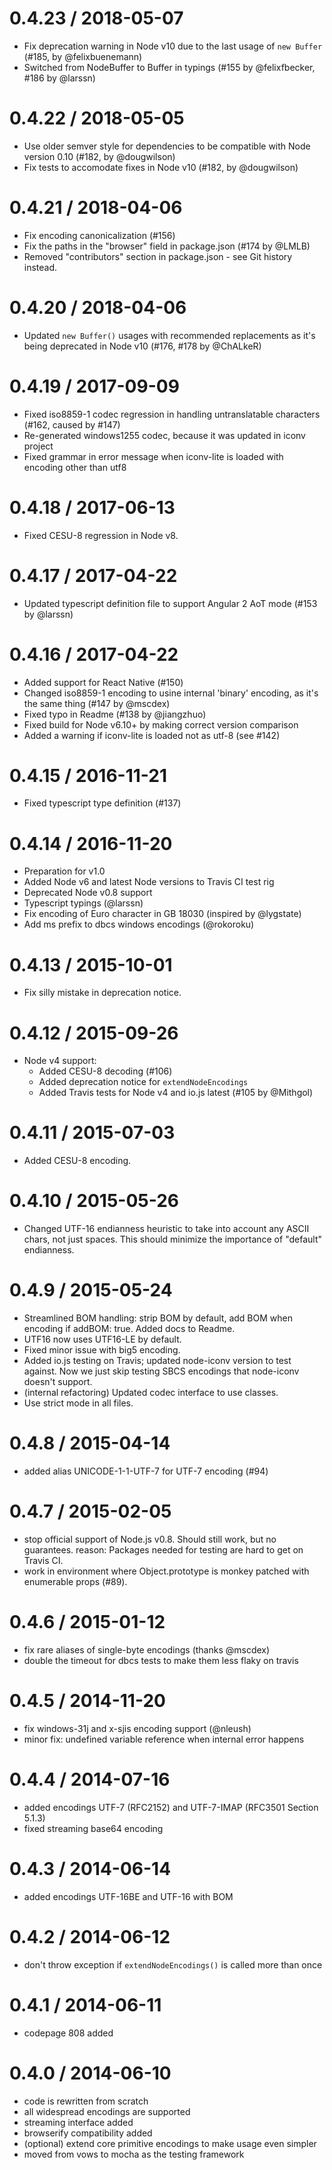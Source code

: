 # 0.4.23 / 2018-05-07

- Fix deprecation warning in Node v10 due to the last usage of `new Buffer` (#185, by @felixbuenemann)
- Switched from NodeBuffer to Buffer in typings (#155 by @felixfbecker, #186 by @larssn)

# 0.4.22 / 2018-05-05

- Use older semver style for dependencies to be compatible with Node version 0.10 (#182, by @dougwilson)
- Fix tests to accomodate fixes in Node v10 (#182, by @dougwilson)

# 0.4.21 / 2018-04-06

- Fix encoding canonicalization (#156)
- Fix the paths in the "browser" field in package.json (#174 by @LMLB)
- Removed "contributors" section in package.json - see Git history instead.

# 0.4.20 / 2018-04-06

- Updated `new Buffer()` usages with recommended replacements as it's being deprecated in Node v10 (#176, #178 by @ChALkeR)

# 0.4.19 / 2017-09-09

- Fixed iso8859-1 codec regression in handling untranslatable characters (#162, caused by #147)
- Re-generated windows1255 codec, because it was updated in iconv project
- Fixed grammar in error message when iconv-lite is loaded with encoding other than utf8

# 0.4.18 / 2017-06-13

- Fixed CESU-8 regression in Node v8.

# 0.4.17 / 2017-04-22

- Updated typescript definition file to support Angular 2 AoT mode (#153 by @larssn)

# 0.4.16 / 2017-04-22

- Added support for React Native (#150)
- Changed iso8859-1 encoding to usine internal 'binary' encoding, as it's the same thing (#147 by @mscdex)
- Fixed typo in Readme (#138 by @jiangzhuo)
- Fixed build for Node v6.10+ by making correct version comparison
- Added a warning if iconv-lite is loaded not as utf-8 (see #142)

# 0.4.15 / 2016-11-21

- Fixed typescript type definition (#137)

# 0.4.14 / 2016-11-20

- Preparation for v1.0
- Added Node v6 and latest Node versions to Travis CI test rig
- Deprecated Node v0.8 support
- Typescript typings (@larssn)
- Fix encoding of Euro character in GB 18030 (inspired by @lygstate)
- Add ms prefix to dbcs windows encodings (@rokoroku)

# 0.4.13 / 2015-10-01

- Fix silly mistake in deprecation notice.

# 0.4.12 / 2015-09-26

- Node v4 support:
  - Added CESU-8 decoding (#106)
  - Added deprecation notice for `extendNodeEncodings`
  - Added Travis tests for Node v4 and io.js latest (#105 by @Mithgol)

# 0.4.11 / 2015-07-03

- Added CESU-8 encoding.

# 0.4.10 / 2015-05-26

- Changed UTF-16 endianness heuristic to take into account any ASCII chars, not
  just spaces. This should minimize the importance of "default" endianness.

# 0.4.9 / 2015-05-24

- Streamlined BOM handling: strip BOM by default, add BOM when encoding if
  addBOM: true. Added docs to Readme.
- UTF16 now uses UTF16-LE by default.
- Fixed minor issue with big5 encoding.
- Added io.js testing on Travis; updated node-iconv version to test against.
  Now we just skip testing SBCS encodings that node-iconv doesn't support.
- (internal refactoring) Updated codec interface to use classes.
- Use strict mode in all files.

# 0.4.8 / 2015-04-14

- added alias UNICODE-1-1-UTF-7 for UTF-7 encoding (#94)

# 0.4.7 / 2015-02-05

- stop official support of Node.js v0.8. Should still work, but no guarantees.
  reason: Packages needed for testing are hard to get on Travis CI.
- work in environment where Object.prototype is monkey patched with enumerable
  props (#89).

# 0.4.6 / 2015-01-12

- fix rare aliases of single-byte encodings (thanks @mscdex)
- double the timeout for dbcs tests to make them less flaky on travis

# 0.4.5 / 2014-11-20

- fix windows-31j and x-sjis encoding support (@nleush)
- minor fix: undefined variable reference when internal error happens

# 0.4.4 / 2014-07-16

- added encodings UTF-7 (RFC2152) and UTF-7-IMAP (RFC3501 Section 5.1.3)
- fixed streaming base64 encoding

# 0.4.3 / 2014-06-14

- added encodings UTF-16BE and UTF-16 with BOM

# 0.4.2 / 2014-06-12

- don't throw exception if `extendNodeEncodings()` is called more than once

# 0.4.1 / 2014-06-11

- codepage 808 added

# 0.4.0 / 2014-06-10

- code is rewritten from scratch
- all widespread encodings are supported
- streaming interface added
- browserify compatibility added
- (optional) extend core primitive encodings to make usage even simpler
- moved from vows to mocha as the testing framework
